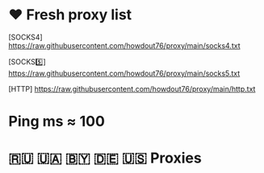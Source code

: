 # ❤ Fresh proxy list

[SOCKS4️] https://raw.githubusercontent.com/howdout76/proxy/main/socks4.txt

[SOCKS5️⃣] https://raw.githubusercontent.com/howdout76/proxy/main/socks5.txt

[HTTP] https://raw.githubusercontent.com/howdout76/proxy/main/http.txt

# Ping ms ≈ 100
# 🇷🇺 🇺🇦 🇧🇾 🇩🇪 🇺🇸 Proxies
